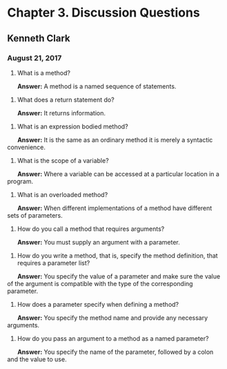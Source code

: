 # Chapter 3.  Discussion Questions 
## Kenneth Clark
### August 21, 2017  

1.  What is a method?

&nbsp;&nbsp;&nbsp;&nbsp;&nbsp;&nbsp;**Answer:**   A method is a named sequence of statements.

1.  What does a return statement do?

&nbsp;&nbsp;&nbsp;&nbsp;&nbsp;&nbsp;**Answer:**   It returns information.

1.  What is an expression bodied method?

&nbsp;&nbsp;&nbsp;&nbsp;&nbsp;&nbsp;**Answer:**   It is the same as an ordinary method it is merely a syntactic convenience. 

1.  What is the scope of a variable?

&nbsp;&nbsp;&nbsp;&nbsp;&nbsp;&nbsp;**Answer:**   Where a variable can be accessed at a particular location in a program.
	
1.  What is an overloaded method?

&nbsp;&nbsp;&nbsp;&nbsp;&nbsp;&nbsp;**Answer:**    When different implementations of a method have different sets of parameters. 

1. How do you call a method that requires arguments?

&nbsp;&nbsp;&nbsp;&nbsp;&nbsp;&nbsp;**Answer:**   You must supply an argument with a parameter.

1.  How do you write a method, that is, specify the method definition, that requires a parameter list?

&nbsp;&nbsp;&nbsp;&nbsp;&nbsp;&nbsp;**Answer:**   You specify the value of a parameter and make sure the value of the argument is compatible with the type of the corresponding parameter.

1.  How does a parameter specify when defining a method?

&nbsp;&nbsp;&nbsp;&nbsp;&nbsp;&nbsp;**Answer:**   You specify the method name and provide any necessary arguments.

1.  How do you pass an argument to a method as a named parameter?

&nbsp;&nbsp;&nbsp;&nbsp;&nbsp;&nbsp;**Answer:**    You specify the name of the parameter, followed by a colon and the value to use.
